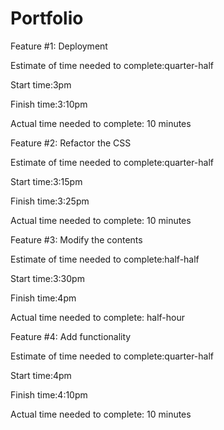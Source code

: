 # Portfolio
Feature #1: Deployment

Estimate of time needed to complete:quarter-half

Start time:3pm

Finish time:3:10pm

Actual time needed to complete: 10 minutes

Feature #2: Refactor the CSS

Estimate of time needed to complete:quarter-half

Start time:3:15pm

Finish time:3:25pm

Actual time needed to complete: 10 minutes

Feature #3: Modify the contents

Estimate of time needed to complete:half-half

Start time:3:30pm

Finish time:4pm

Actual time needed to complete: half-hour

Feature #4: Add functionality

Estimate of time needed to complete:quarter-half

Start time:4pm

Finish time:4:10pm

Actual time needed to complete: 10 minutes
